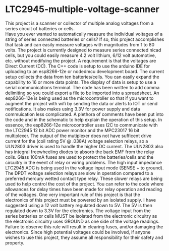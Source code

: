# LTC2945-multiple-voltage-scanner
This project is a scanner or collector of multiple analog voltages from a series circuit of batteries or cells.  
Have you ever wanted to automatically measure the individual voltages of a string of series connected batteries or cells?  If so, this project accomplishes that task and can easily measure voltages with magnitudes from 1 to 80 volts. The project is currently designed to measure series connected nicad cells, but you could easily measure 4.2 volt lithium, 6/12 volt automotive, etc. without modifying the project.  A requirement is that the voltages are Direct Current (DC).
The C++ code is setup to use the arduino IDE for uploading to an esp8266-12e or nodedmcu development board. The current setup collects the data from ten batteries/cells. You can easily expand the capability to 16 or more data points. The display of data is setup to use a serial communications terminal.  The code has been written to add comma delimiting so you could export a file to be imported into a spreadsheet.
An esp8266-12e is being used as the microcontroller so that if you want to augment the project with wifi by sending the data or alerts to IOT or send notifications.  It also makes using 3.3V for power supply and data commuication less complicated.
A plethora of comments have been put into the code and in the schematic to help explain the operation of this setup.
In essence, the esp8266-12e microcontroller uses I2C to communicate with the LTC2945 12 bit ADC power monitor and the MPC23017 16 bit multiplexer. The output of the mutiplexer does not have sufficent drive current for the (coil rating 5V @ .038A) voltage selection relays, so a ULN2803 driver is used to handle the higher DC current.  The ULN2803 also has integral freewheeling diodes to absorb the back EMF from the relay coils. Glass 100mA fuses are used to protect the batteries/cells and the circuitry in the event of relay or wiring problems.  The high input impedance LTC2945 ADC is being used in the voltage input mode (SENSE + to ground). 
The DPDT voltage selection relays are slow in operation compared to a preferred mercury wetted contact type relay.  These slower relays are being used to help control the cost of the project. You can refer to the code where allowances for delay times have been made for relay operation and reading of the voltages.
One very important rule of this project is that the electronics of this project must be powered by an isolated supply.  I have suggested using a 12 volt battery regulated down to 5V.  The 5V is then regulated down to 3.3V for the electronics. The voltage input from the series batteries or cells MUST be isolated from the electronic circuitry as the electronic circuitry uses GROUND as one side of the voltage readings. Failure to observe this rule will result in clearing fuses, and/or damaging the electronics.
Since high potential voltages could be involved, if anyone wishes to use this project, they assume all responsibility for their safety and property.
